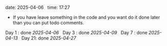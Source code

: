 date: 2025-04-06  
time: 17:27  

- If you have leave something in the code and you want do it done later than you can put todo comments.

Day 1 : done *2025-04-06*  
Day 3 : done *2025-04-09*  
Day 7 : done *2025-04-13*  
Day 21: done *2025-04-27*